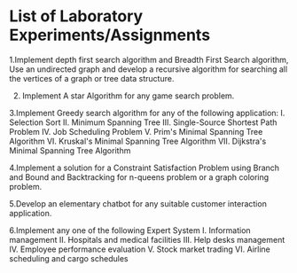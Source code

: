<h1> List of Laboratory Experiments/Assignments </h1>
1.Implement depth first search algorithm and Breadth First Search algorithm, Use an undirected
graph and develop a recursive algorithm for searching all the vertices of a graph or tree data
structure. 

2. Implement A star Algorithm for any game search problem.

3.Implement Greedy search algorithm for any of the following application:
   I. Selection Sort
   II. Minimum Spanning Tree
   III. Single-Source Shortest Path Problem
   IV. Job Scheduling Problem
   V. Prim's Minimal Spanning Tree Algorithm
   VI. Kruskal's Minimal Spanning Tree Algorithm
   VII. Dijkstra's Minimal Spanning Tree Algorithm

4.Implement a solution for a Constraint Satisfaction Problem using Branch and Bound and
Backtracking for n-queens problem or a graph coloring problem.

5.Develop an elementary chatbot for any suitable customer interaction application.
 
6.Implement any one of the following Expert System
   I. Information management
   II. Hospitals and medical facilities
   III. Help desks management
   IV. Employee performance evaluation
    V. Stock market trading
   VI. Airline scheduling and cargo schedules
